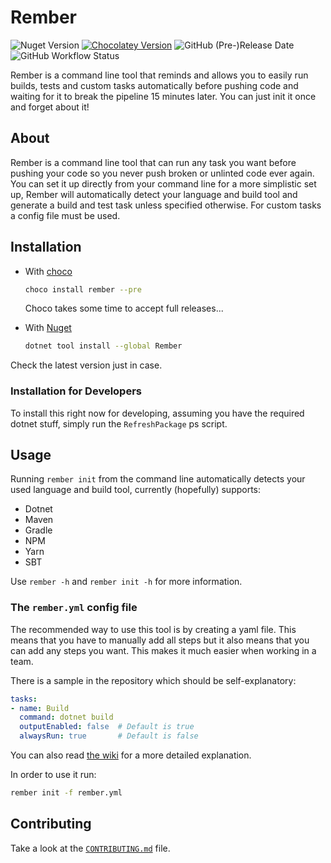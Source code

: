 # Rember

![Nuget Version](https://img.shields.io/nuget/v/Rember?color=brightgreen) [![Chocolatey Version](https://img.shields.io/chocolatey/v/rember)](https://community.chocolatey.org/packages/Rember) ![GitHub (Pre-)Release Date](https://img.shields.io/github/release-date-pre/AntoniosBarotsis/rember) ![GitHub Workflow Status](https://img.shields.io/github/workflow/status/AntoniosBarotsis/Rember/Publish?label=publish)

Rember is a command line tool that reminds and allows you to easily run builds, tests and custom tasks automatically
before
pushing code and waiting for it to break the pipeline 15 minutes later.
You can just init it once and forget about it!

## About

Rember is a command line tool that can run any task you want before pushing your code so you never push broken or unlinted code ever again.
You can set it up directly from your command line for a more simplistic set up, Rember
will automatically detect your language and build tool and generate a build and test
task unless specified otherwise. For custom tasks a config file must be used.

## Installation

- With [choco](https://community.chocolatey.org/packages/Rember)
  ```sh
  choco install rember --pre
  ```

  Choco takes some time to accept full releases...

- With [Nuget](https://www.nuget.org/packages/Rember/)
  ```sh
  dotnet tool install --global Rember
  ```

Check the latest version just in case.

### Installation for Developers

To install this right now for developing, assuming you have the required dotnet stuff, simply run the `RefreshPackage`
ps script.

## Usage

Running `rember init` from the command line automatically detects your used language and build tool, currently (hopefully) supports:

- Dotnet
- Maven
- Gradle
- NPM
- Yarn
- SBT

Use `rember -h` and `rember init -h` for more information.

### The `rember.yml` config file

The recommended way to use this tool is by creating a yaml file. This means that you have to manually add all
steps but it also means that you can add any steps you want. This makes it much easier when working in a team.

There is a sample in the repository which should be self-explanatory:

```yml
tasks:
- name: Build
  command: dotnet build
  outputEnabled: false  # Default is true
  alwaysRun: true       # Default is false
```

You can also read [the wiki](https://github.com/AntoniosBarotsis/Rember/wiki) for a more detailed explanation.

In order to use it run:

```sh
rember init -f rember.yml
```

## Contributing

Take a look at the [`CONTRIBUTING.md`](CONTRIBUTING.md) file.